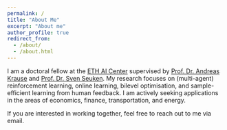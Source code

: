 ```yaml
---
permalink: /
title: "About Me"
excerpt: "About me"
author_profile: true
redirect_from: 
  - /about/
  - /about.html
---
```


I am a doctoral fellow at the [ETH AI Center](https://ai.ethz.ch) supervised by [Prof. Dr. Andreas Krause](https://las.inf.ethz.ch/krausea)
and [Prof. Dr. Sven Seuken](https://www.ifi.uzh.ch/en/ce/people/seuken.html).
My research focuses on (multi-agent) reinforcement learning, online learning, bilevel optimisation, and sample-efficient
learning from human feedback.
I am actively seeking applications in the areas of economics, finance, transportation, and energy.

If you are interested in working together, feel free to reach out to me via email.